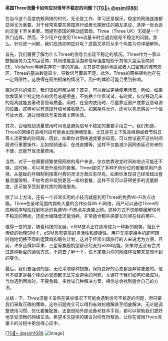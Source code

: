 **英国Three流量卡如何应对信号不稳定的问题？[[TG💪+ @esim1088](https://t.me/s/esim1088)]**

在当今这个高度依赖网络的时代，无论是工作、学习还是娱乐，稳定的网络连接都显得尤为重要。对于经常需要在英国旅行或者长期居住的朋友来说，选择一张合适的流量卡至关重要。而提到英国的移动运营商，Three（Three UK）无疑是一个热门选择。然而，不少用户在使用Three流量卡时会遇到信号不稳定的问题。那么，针对这一问题，我们应该如何应对呢？这篇文章将从多个角度为你详细解析。

首先，我们需要了解为什么Three的信号会出现不稳定的情况。Three作为一家以数据服务为主的运营商，其网络覆盖范围和信号强度相较于其他大型运营商如EE、Vodafone等确实存在一定的差距。尤其是在偏远地区或者人口密集的城市郊区，Three的基站数量较少，导致信号覆盖不足。此外，Three的网络架构也存在一定局限性，这使得在网络拥堵的情况下，用户的体验可能会受到影响。

面对这样的情况，我们该如何解决呢？首先，可以尝试更换使用场景。例如，如果你发现某个特定地点的信号总是很差，不妨换个位置试试。有时候，仅仅移动几米的距离就能显著改善信号质量。同时，在室内使用时，尽量靠近窗户或靠近信号源的位置，这样可以有效提升信号接收能力。如果条件允许，还可以考虑购买一个信号放大器，通过增强信号来改善上网体验。

其次，合理规划流量使用时间也是避免信号不稳定的重要手段之一。我们知道，Three的网络在高峰时段可能会出现拥堵现象，尤其是在上下班高峰期或者节假日等人流密集的时间段。因此，如果你对网络速度要求较高，可以尝试避开这些时间段进行重要操作，比如视频通话、在线直播等。这样不仅能减少因网络延迟带来的不便，还能节省流量费用。

当然，对于一些需要频繁使用网络的用户来说，仅仅依靠改变时间和地点可能还不够。这时候，可以考虑升级你的套餐。Three提供了多种不同价位的套餐供用户选择，从基础的月租制到按需付费的灵活方案应有尽有。如果你发现自己经常超出套餐流量限制，不妨考虑升级到更高一级的套餐，这样不仅可以获得更多的流量额度，还可能享受到更优质的网络服务。

除了以上方法，还有一个非常实用的小技巧就是利用Three的免费Wi-Fi热点功能。Three在全球范围内拥有大量的合作伙伴Wi-Fi网络，用户可以通过Three的应用程序轻松找到附近的免费Wi-Fi热点并连接上网。这种方式不仅能够缓解信号不稳定的困扰，还能大幅降低流量消耗，非常适合那些需要长时间在线的用户。

值得一提的是，随着科技的发展，eSIM技术正在逐渐成为一种新的趋势。相比于传统的物理SIM卡，eSIM具有更高的灵活性和便捷性。用户无需更换手机即可随时随地切换不同的运营商和服务计划，这对于经常出国旅行的人来说尤为方便。目前，许多品牌如苹果、三星等旗舰机型都已经支持eSIM功能，如果你还没有尝试过这种新型的通信方式，不妨去了解一下，说不定能为你的网络体验带来意想不到的变化。

最后，我们要强调的是，无论采取哪种措施，保持良好的心态都是非常重要的。信号不稳定是每个移动运营商都无法完全避免的问题，关键在于我们如何积极应对。当你遇到困难时，不要急躁，多尝试几种解决方案，相信总会找到适合自己的方法。

总结一下，Three流量卡虽然在某些情况下可能会遇到信号不稳定的问题，但只要我们采取正确的策略，这些问题完全可以得到有效的缓解甚至彻底解决。无论是调整使用习惯、优化套餐配置，还是借助外部设备和技术手段，都可以帮助我们更好地享受流畅的网络生活。希望本文提供的建议对你有所帮助，让你在使用Three流量卡的过程中更加得心应手。

[[TG💪+ @esim1088](https://t.me/s/esim1088) ![Image](https://i.postimg.cc/4NQfJmqS/Snipaste-2025-05-13-00-14-12.png)]